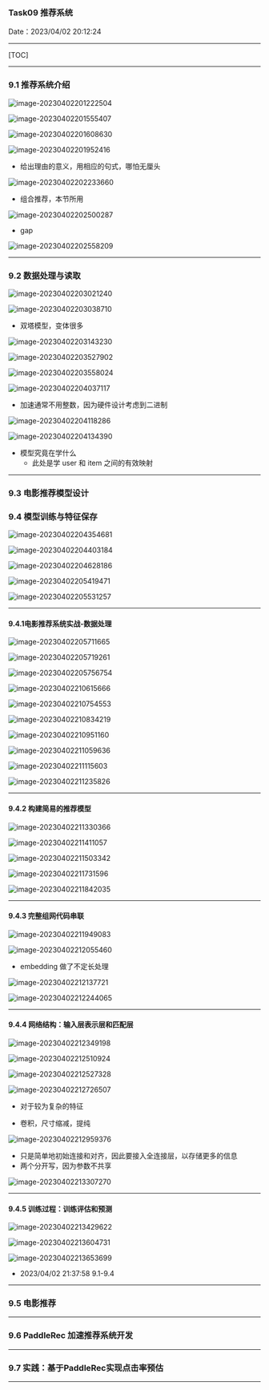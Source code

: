 ### Task09 推荐系统

Date：2023/04/02 20:12:24

------



[TOC]



------





### 9.1 推荐系统介绍

![image-20230402201222504](images/task09/image-20230402201222504.png)

![image-20230402201555407](images/task09/image-20230402201555407.png)

![image-20230402201608630](images/task09/image-20230402201608630.png)

![image-20230402201952416](images/task09/image-20230402201952416.png)

* 给出理由的意义，用相应的句式，哪怕无厘头

![image-20230402202233660](images/task09/image-20230402202233660.png)

* 组合推荐，本节所用

![image-20230402202500287](images/task09/image-20230402202500287.png)

* gap

![image-20230402202558209](images/task09/image-20230402202558209.png)



------



### 9.2 数据处理与读取

![image-20230402203021240](images/task09/image-20230402203021240.png)

![image-20230402203038710](images/task09/image-20230402203038710.png)

* 双塔模型，变体很多

![image-20230402203143230](images/task09/image-20230402203143230.png)

![image-20230402203527902](images/task09/image-20230402203527902.png)

![image-20230402203558024](images/task09/image-20230402203558024.png)

![image-20230402204037117](images/task09/image-20230402204037117.png)

* 加速通常不用整数，因为硬件设计考虑到二进制

![image-20230402204118286](images/task09/image-20230402204118286.png)

![image-20230402204134390](images/task09/image-20230402204134390.png)

* 模型究竟在学什么
  * 此处是学 user 和 item 之间的有效映射



------



### 9.3 电影推荐模型设计

### 9.4 模型训练与特征保存

![image-20230402204354681](images/task09/image-20230402204354681.png)

![image-20230402204403184](images/task09/image-20230402204403184.png)

![image-20230402204628186](images/task09/image-20230402204628186.png)

![image-20230402205419471](images/task09/image-20230402205419471.png)

![image-20230402205531257](images/task09/image-20230402205531257.png)



------



#### 9.4.1电影推荐系统实战-数据处理

![image-20230402205711665](images/task09/image-20230402205711665.png)

![image-20230402205719261](images/task09/image-20230402205719261.png)

![image-20230402205756754](images/task09/image-20230402205756754.png)

![image-20230402210615666](images/task09/image-20230402210615666.png)

![image-20230402210754553](images/task09/image-20230402210754553.png)

![image-20230402210834219](images/task09/image-20230402210834219.png)

![image-20230402210951160](images/task09/image-20230402210951160.png)

![image-20230402211059636](images/task09/image-20230402211059636.png)

![image-20230402211115603](images/task09/image-20230402211115603.png)

![image-20230402211235826](images/task09/image-20230402211235826.png)



------



#### 9.4.2 构建简易的推荐模型

![image-20230402211330366](images/task09/image-20230402211330366.png)

![image-20230402211411057](images/task09/image-20230402211411057.png)

![image-20230402211503342](images/task09/image-20230402211503342.png)

![image-20230402211731596](images/task09/image-20230402211731596.png)

![image-20230402211842035](images/task09/image-20230402211842035.png)



------



#### 9.4.3 完整组网代码串联

![image-20230402211949083](images/task09/image-20230402211949083.png)

![image-20230402212055460](images/task09/image-20230402212055460.png)

* embedding 做了不定长处理

![image-20230402212137721](images/task09/image-20230402212137721.png)

![image-20230402212244065](images/task09/image-20230402212244065.png)



------



#### 9.4.4 网络结构：输入层表示层和匹配层

![image-20230402212349198](images/task09/image-20230402212349198.png)

![image-20230402212510924](images/task09/image-20230402212510924.png)

![image-20230402212527328](images/task09/image-20230402212527328.png)

![image-20230402212726507](images/task09/image-20230402212726507.png)

* 对于较为复杂的特征

* 卷积，尺寸缩减，提纯

![image-20230402212959376](images/task09/image-20230402212959376.png)

* 只是简单地初始连接和对齐，因此要接入全连接层，以存储更多的信息
* 两个分开写，因为参数不共享

![image-20230402213307270](images/task09/image-20230402213307270.png)



------



#### 9.4.5 训练过程：训练评估和预测

![image-20230402213429622](images/task09/image-20230402213429622.png)

![image-20230402213604731](images/task09/image-20230402213604731.png)

![image-20230402213653699](images/task09/image-20230402213653699.png)

* 2023/04/02 21:37:58 9.1-9.4



------



### 9.5 电影推荐







------



### 9.6 PaddleRec 加速推荐系统开发







------



### 9.7 实践：基于PaddleRec实现点击率预估





------

